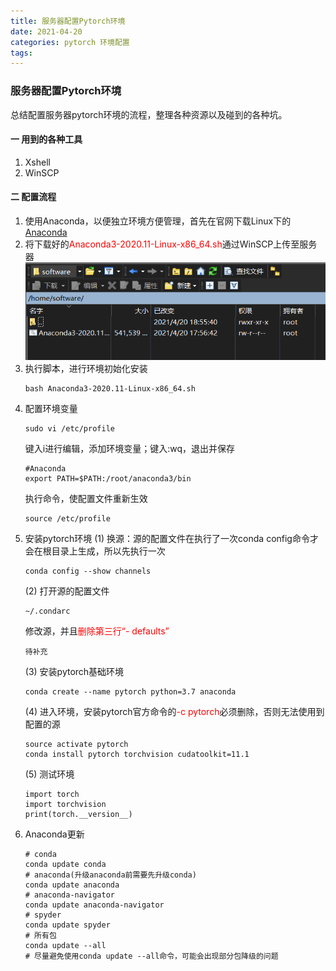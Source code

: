 ```yaml
---
title: 服务器配置Pytorch环境
date: 2021-04-20
categories: pytorch 环境配置
tags:
---
```


### 服务器配置Pytorch环境
总结配置服务器pytorch环境的流程，整理各种资源以及碰到的各种坑。

#### 一 用到的各种工具
1. Xshell
2. WinSCP

#### 二 配置流程
1. 使用Anaconda，以便独立环境方便管理，首先在官网下载Linux下的[Anaconda](https://www.anaconda.com/products/individual)
2. 将下载好的<font color='red'>Anaconda3-2020.11-Linux-x86_64.sh</font>通过WinSCP上传至服务器
![上传Anaconda脚本](/assets/2021-04-20/01.png)
3. 执行脚本，进行环境初始化安装
    ```
    bash Anaconda3-2020.11-Linux-x86_64.sh
    ```
4. 配置环境变量
    ```
    sudo vi /etc/profile
    ```
    键入i进行编辑，添加环境变量；键入:wq，退出并保存
    ```
    #Anaconda
    export PATH=$PATH:/root/anaconda3/bin
    ```
    执行命令，使配置文件重新生效
    ```
    source /etc/profile
    ```
5. 安装pytorch环境
    (1) 换源：源的配置文件在执行了一次conda config命令才会在根目录上生成，所以先执行一次
    ```
    conda config --show channels
    ```
    (2) 打开源的配置文件
    ```
    ~/.condarc
    ```
    修改源，并且<font color='red'>删除第三行“- defaults”</font>
    ```
    待补充
    ```
    (3) 安装pytorch基础环境
    ```
    conda create --name pytorch python=3.7 anaconda
    ```
    (4) 进入环境，安装pytorch官方命令的<font color='red'>-c pytorch</font>必须删除，否则无法使用到配置的源
    ```
    source activate pytorch
    conda install pytorch torchvision cudatoolkit=11.1
    ```
    (5) 测试环境
    ```
    import torch
    import torchvision
    print(torch.__version__)
    ```
6. Anaconda更新
    ```
    # conda
    conda update conda
    # anaconda(升级anaconda前需要先升级conda)
    conda update anaconda
    # anaconda-navigator
    conda update anaconda-navigator
    # spyder
    conda update spyder
    # 所有包
    conda update --all
    # 尽量避免使用conda update --all命令，可能会出现部分包降级的问题
    ```




